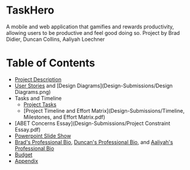 # TaskHero
A mobile and web application that gamifies and rewards productivity, allowing users to be productive and feel good doing so.
Project by Brad Didier, Duncan Collins, Aaliyah Loechner

# Table of Contents
* [Project Description](Project-Description.md)
* [User Stories](Design-Submissions/UserStories.md) and [Design Diagrams](Design-Submissions/Design Diagrams.png)
* Tasks and Timeline
  * [Project Tasks](Design-Submissions/TaskList.md)
  * [Project Timeline and Effort Matrix](Design-Submissions/Timeline, Milestones, and Effort Matrix.pdf)
* [ABET Concerns Essay](Design-Submissions/Project Constraint Essay.pdf)
* [Powerpoint Slide Show]()
* [Brad's Professional Bio](), [Duncan's Professional Bio](), and [Aaliyah's Professional Bio]()
* [Budget](budget.md)
* [Appendix]()
